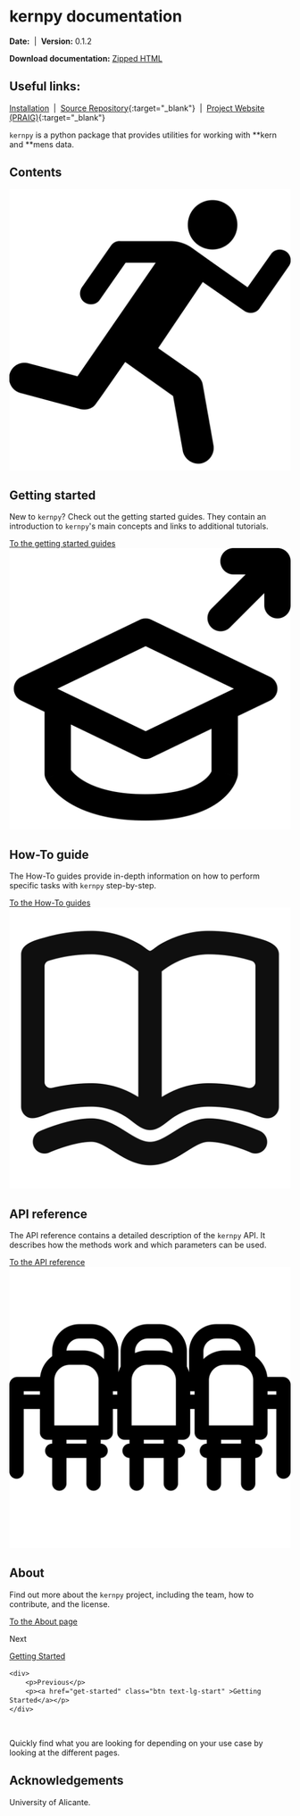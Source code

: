 <h1>
    <b>kernpy documentation</b>
</h1>
<b>Date:</b> <script>document.write(new Date().toLocaleDateString("en-US", {year: 'numeric', month: 'short', day: '2-digit'}));</script> &nbsp;|&nbsp; <b>Version:</b> 0.1.2

<b>Download documentation:</b> [Zipped HTML](https://github.com/OMR-PRAIG-UA-ES/kernpy/archive/refs/heads/gh-pages.zip)

## Useful links:
[Installation](get-started.md) &nbsp;|&nbsp; [Source Repository](https://github.com/OMR-PRAIG-UA-ES/kernpy){:target="_blank"} &nbsp;|&nbsp; [Project Website (PRAIG)](https://praig.ua.es/){:target="_blank"}

`kernpy` is a python package that provides utilities for working with **kern and **mens data.

## Contents

<main class="grid-container">
    <div class="grid-item">
        <img src="assets/running.svg" alt="Getting Started Icon" class="grid-icon">
        <h2><b>Getting started</b></h2>
        <p>New to <code>kernpy</code>? Check out the getting started guides. They contain an introduction to <code>kernpy</code>'s main concepts and links to additional tutorials.</p>
        <a href="get-started" class="btn">To the getting started guides</a>
    </div>
    <div class="grid-item">
        <img src="assets/learn.svg" alt="How-To Guide Icon" class="grid-icon">
        <h2><b>How-To guide</b></h2>
        <p>The How-To guides provide in-depth information on how to perform specific tasks with <code>kernpy</code> step-by-step.</p>
        <a href="how-to-guides" class="btn">To the How-To guides</a>
    </div>
    <div class="grid-item">
        <img src="assets/book.svg" alt="API Reference Icon" class="grid-icon">
        <h2><b>API reference</b></h2>
        <p>The API reference contains a detailed description of the <code>kernpy</code> API. It describes how the methods work and which parameters can be used.</p>
        <a href="reference" class="btn">To the API reference</a>
    </div>
    <div class="grid-item">
        <img src="assets/meeting.svg" alt="About Icon" class="grid-icon">
        <h2><b>About</b></h2>
        <p>Find out more about the <code>kernpy</code> project, including the team, how to contribute, and the license.</p>
        <a href="about" class="btn">To the About page</a>
    </div>
</main>

<section class="grid-container align-right">
    <div>
        <p>Next</p>
        <p><a href="get-started" class="btn link-underline-dark text-lg-start" >Getting Started</a></p>
    </div>   

    <div>
        <p>Previous</p>
        <p><a href="get-started" class="btn text-lg-start" >Getting Started</a></p>
    </div>   


</section>

<br>

Quickly find what you are looking for depending on
your use case by looking at the different pages.

## Acknowledgements
University of Alicante.

